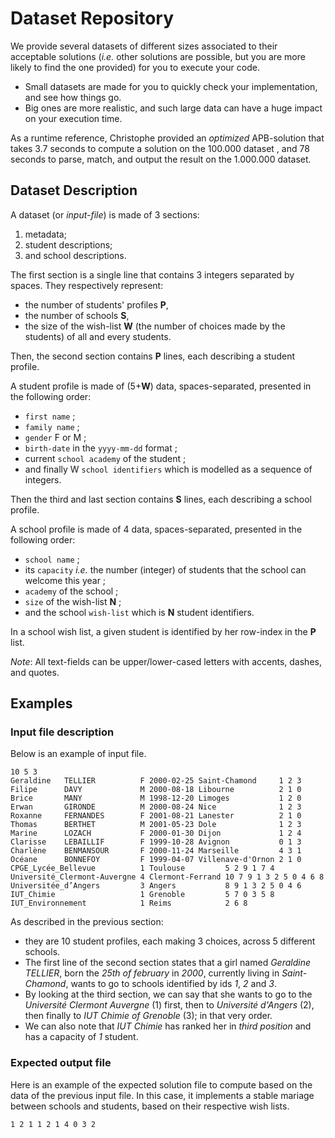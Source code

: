 # Dataset Repository

We provide several datasets of different sizes associated to their acceptable solutions (*i.e.* other solutions are possible, but you are more likely to find the one provided) for you to execute your code.

  - Small datasets are made for you to quickly check your implementation, and see how things go.
  - Big ones are more realistic, and such large data can have a huge impact on your execution time.

As a runtime reference, Christophe provided an *optimized* APB-solution that takes 3.7 seconds to compute a solution on the 100.000 dataset , and 78 seconds to parse, match, and output the result on the 1.000.000 dataset.

## Dataset Description

A dataset (or *input-file*) is made of 3 sections:

  1. metadata;
  2. student descriptions;
  3. and school descriptions.

The first section is a single line that contains 3 integers separated by spaces.
They respectively represent:

  - the number of students' profiles **P**,
  - the number of schools **S**,
  - the size of the wish-list **W** (the number of choices made by the students) of all and every students.

Then, the second section contains **P** lines, each describing a student profile.

A student profile is made of (5+**W**) data, spaces-separated, presented in the following order:

  - `first name` ;
  - `family name` ;
  - `gender` F or M ;
  - `birth-date` in the `yyyy-mm-dd` format ;
  - current `school academy` of the student ;
  - and finally W `school identifiers` which is modelled as a sequence of integers.

Then the third and last section contains **S** lines, each describing a school profile.

A school profile is made of 4 data, spaces-separated, presented in the following order:

  - `school name` ;
  - its `capacity` *i.e.* the number (integer) of students that the school can welcome this year ;
  -  `academy` of the school ;
  - `size` of the wish-list **N** ;
  - and the school `wish-list` which is **N** student identifiers.

In a school wish list, a given student is identified by her row-index in the **P** list.

*Note*: All text-fields can be upper/lower-cased letters with accents, dashes, and quotes.

## Examples

### Input file description

Below is an example of input file.

```
10 5 3
Geraldine   TELLIER          F 2000-02-25 Saint-Chamond     1 2 3
Filipe      DAVY             M 2000-08-18 Libourne          2 1 0
Brice       MANY             M 1998-12-20 Limoges           1 2 0
Erwan       GIRONDE          M 2000-08-24 Nice              1 2 3
Roxanne     FERNANDES        F 2001-08-21 Lanester          2 1 0
Thomas      BERTHET          M 2001-05-23 Dole              1 2 3
Marine      LOZACH           F 2000-01-30 Dijon             1 2 4
Clarisse    LEBAILLIF        F 1999-10-28 Avignon           0 1 3
Charlène    BENMANSOUR       F 2000-11-24 Marseille         4 3 1
Océane      BONNEFOY         F 1999-04-07 Villenave-d'Ornon 2 1 0
CPGE_Lycée_Bellevue          1 Toulouse         5 2 9 1 7 4
Université_Clermont-Auvergne 4 Clermont-Ferrand 10 7 9 1 3 2 5 0 4 6 8
Universitée_d’Angers         3 Angers           8 9 1 3 2 5 0 4 6
IUT_Chimie                   1 Grenoble         5 7 0 3 5 8
IUT_Environnement            1 Reims            2 6 8
```

As described in the previous section: 

  - they are 10 student profiles, each making 3 choices, across 5 different schools. 
  - The first line of the second section states that a girl named _Geraldine TELLIER_, born the _25th of february_ in _2000_, currently living in _Saint-Chamond_, wants to go to schools identified by ids _1_, _2_ and _3_. 
  - By looking at the third section, we can say that she wants to go to the _Université Clermont Auvergne_ (1) first, then to _Université d'Angers_ (2), then finally to _IUT Chimie of Grenoble_ (3); in that very order. 
  - We can also note that _IUT Chimie_ has ranked her in _third position_ and has a capacity of _1_ student.

### Expected output file

Here is an example of the expected solution file to compute based on the data of the previous input file. In this case, it implements a stable mariage between schools and students, based on their respective wish lists.

```
1 2 1 1 2 1 4 0 3 2
```



